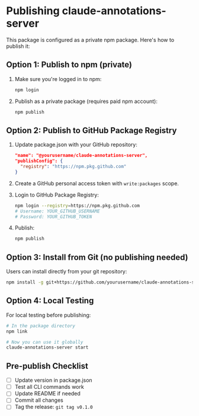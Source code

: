 # Publishing claude-annotations-server

This package is configured as a private npm package. Here's how to publish it:

## Option 1: Publish to npm (private)

1. Make sure you're logged in to npm:
   ```bash
   npm login
   ```

2. Publish as a private package (requires paid npm account):
   ```bash
   npm publish
   ```

## Option 2: Publish to GitHub Package Registry

1. Update package.json with your GitHub repository:
   ```json
   "name": "@yourusername/claude-annotations-server",
   "publishConfig": {
     "registry": "https://npm.pkg.github.com"
   }
   ```

2. Create a GitHub personal access token with `write:packages` scope.

3. Login to GitHub Package Registry:
   ```bash
   npm login --registry=https://npm.pkg.github.com
   # Username: YOUR_GITHUB_USERNAME
   # Password: YOUR_GITHUB_TOKEN
   ```

4. Publish:
   ```bash
   npm publish
   ```

## Option 3: Install from Git (no publishing needed)

Users can install directly from your git repository:
```bash
npm install -g git+https://github.com/yourusername/claude-annotations-server.git
```

## Option 4: Local Testing

For local testing before publishing:
```bash
# In the package directory
npm link

# Now you can use it globally
claude-annotations-server start
```

## Pre-publish Checklist

- [ ] Update version in package.json
- [ ] Test all CLI commands work
- [ ] Update README if needed
- [ ] Commit all changes
- [ ] Tag the release: `git tag v0.1.0`